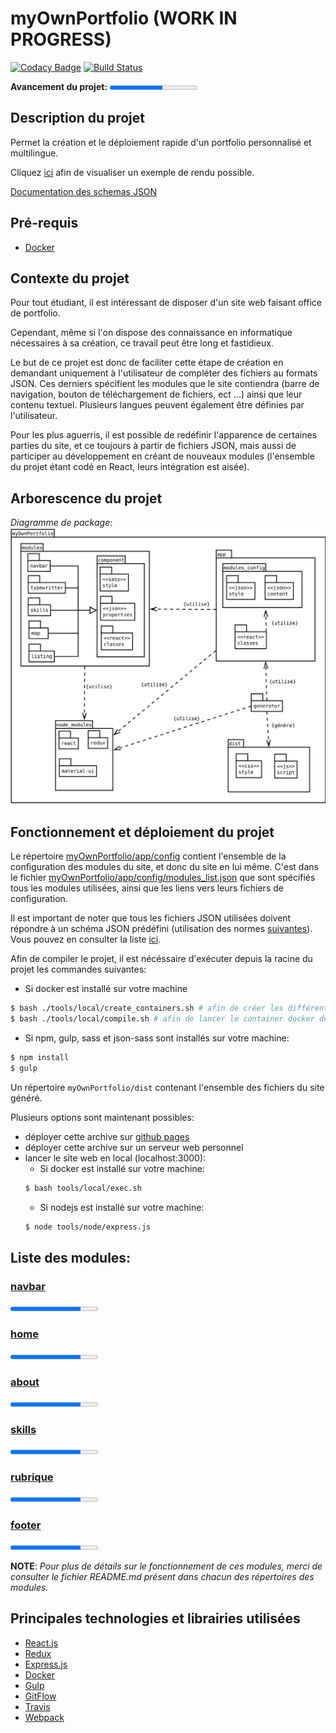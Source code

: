 # myOwnPortfolio (WORK IN PROGRESS)
[![Codacy Badge](https://api.codacy.com/project/badge/Grade/a6eb3104d78a43e7b16259f7f3d6be9f)](https://www.codacy.com/app/thibault-theologien/myOwnPortfolio?utm_source=github.com&utm_medium=referral&utm_content=MacBootglass/myOwnPortfolio&utm_campaign=badger)
[![Build Status](https://travis-ci.org/MacBootglass/myOwnPortfolio.svg?branch=master)](https://travis-ci.org/MacBootglass/myOwnPortfolio)

__Avancement du projet:__
<progress max="100" value="60"><propress/>

## Description du projet
Permet la création et le déploiement rapide d'un portfolio personnalisé et multilingue.

Cliquez [ici](https://macbootglass.github.io) afin de visualiser un exemple de rendu possible.

[Documentation des schemas JSON](http://macbootglass.github.io/myOwnPortfolio/docs/json_schema/index.html)

## Pré-requis
- [Docker]()


## Contexte du projet
Pour tout étudiant, il est intéressant de disposer d'un site web faisant office de portfolio.

Cependant, même si l'on dispose des connaissance en informatique nécessaires à sa création, ce travail peut être long et fastidieux.

Le but de ce projet est donc de faciliter cette étape de création en demandant uniquement à l'utilisateur de compléter des fichiers au formats JSON.
Ces derniers spécifient les modules que le site contiendra (barre de navigation, bouton de téléchargement de fichiers, ect ...) ainsi que leur contenu textuel. Plusieurs langues peuvent également être définies par l'utilisateur.

Pour les plus aguerris, il est possible de redéfinir l'apparence de certaines parties du site, et ce toujours à partir de fichiers JSON, mais aussi de participer au développement en créant de nouveaux modules (l'ensemble du projet étant codé en React, leurs intégration est aisée).


## Arborescence du projet
_Diagramme de package:_
![Diagramme de Package](./docs/diagrams/package_diagram.svg)


## Fonctionnement et déploiement du projet
Le répertoire [myOwnPortfolio/app/config](./app/config) contient l'ensemble de la configuration des modules du site, et donc du site en lui même.
C'est dans le fichier [myOwnPortfolio/app/config/modules_list.json](./app/config/modules_list.json) que sont spécifiés tous les modules utilisées, ainsi que les liens vers leurs fichiers de configuration.

Il est important de noter que tous les fichiers JSON utilisées doivent répondre à un schéma JSON prédéfini (utilisation des normes [suivantes](http://json-schema.org/examples.html)). Vous pouvez en consulter la liste [ici](./doc/json-schemas).

Afin de compiler le projet, il est nécéssaire d'exécuter depuis la racine du projet les commandes suivantes:
- Si docker est installé sur votre machine
```bash
$ bash ./tools/local/create_containers.sh # afin de créer les différents containers docker utilisés
$ bash ./tools/local/compile.sh # afin de lancer le container docker de compilation
```
- Si npm, gulp, sass et json-sass sont installés sur votre machine:
```bash
$ npm install
$ gulp
```

Un répertoire `myOwnPortfolio/dist` contenant l'ensemble des fichiers du site généré.

Plusieurs options sont maintenant possibles:
- déployer cette archive sur [github pages](https://pages.github.com)
- déployer cette archive sur un serveur web personnel
- lancer le site web en local (localhost:3000):
  - Si docker est installé sur votre machine:
  ```bash
  $ bash tools/local/exec.sh
  ```
  - Si nodejs est installé sur votre machine:
  ```bash
  $ node tools/node/express.js
  ```


## Liste des modules:

### [navbar](./modules/navbar/)
<progress max="100" value="80"><propress/>

### [home](./modules/home)
<progress max="100" value="80"><propress/>

### [about](./modules/about)
<progress max="100" value="80"><propress/>

### [skills](./modules/skills)
<progress max="100" value="80"><propress/>

### [rubrique](./modules/rubrique)
<progress max="100" value="80"><propress/>

### [footer](./modules/footer)
<progress max="100" value="80"><propress/>

__NOTE__: _Pour plus de détails sur le fonctionnement de ces modules, merci de consulter le fichier README.md présent dans chacun des répertoires des modules._


## Principales technologies et librairies utilisées
- [React.js]()
- [Redux]()
- [Express.js]()
- [Docker]()
- [Gulp]()
- [GitFlow]()
- [Travis]()
- [Webpack]()

